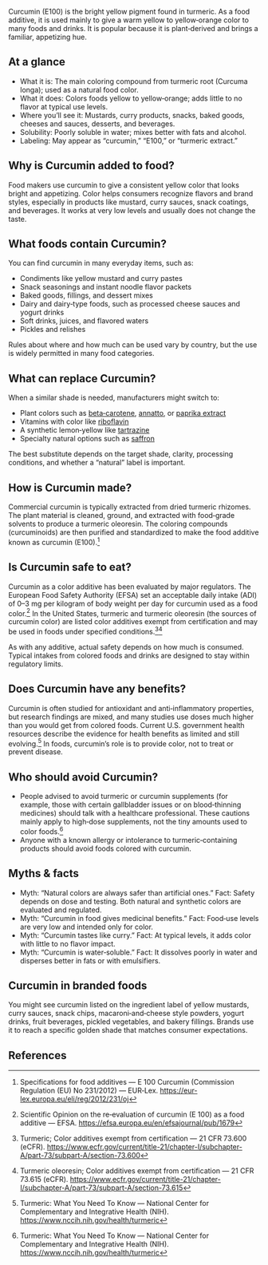 Curcumin (E100) is the bright yellow pigment found in turmeric. As a food additive, it is used mainly to give a warm yellow to yellow‑orange color to many foods and drinks. It is popular because it is plant‑derived and brings a familiar, appetizing hue.

<!--more-->

## At a glance
- What it is: The main coloring compound from turmeric root (Curcuma longa); used as a natural food color.
- What it does: Colors foods yellow to yellow‑orange; adds little to no flavor at typical use levels.
- Where you’ll see it: Mustards, curry products, snacks, baked goods, cheeses and sauces, desserts, and beverages.
- Solubility: Poorly soluble in water; mixes better with fats and alcohol.
- Labeling: May appear as “curcumin,” “E100,” or “turmeric extract.”

## Why is Curcumin added to food?
Food makers use curcumin to give a consistent yellow color that looks bright and appetizing. Color helps consumers recognize flavors and brand styles, especially in products like mustard, curry sauces, snack coatings, and beverages. It works at very low levels and usually does not change the taste.

## What foods contain Curcumin?
You can find curcumin in many everyday items, such as:
- Condiments like yellow mustard and curry pastes
- Snack seasonings and instant noodle flavor packets
- Baked goods, fillings, and dessert mixes
- Dairy and dairy‑type foods, such as processed cheese sauces and yogurt drinks
- Soft drinks, juices, and flavored waters
- Pickles and relishes

Rules about where and how much can be used vary by country, but the use is widely permitted in many food categories.

## What can replace Curcumin?
When a similar shade is needed, manufacturers might switch to:
- Plant colors such as [beta‑carotene](/e160ai-beta-carotene), [annatto](/e160b-annatto), or [paprika extract](/e160c-paprika-extract)
- Vitamins with color like [riboflavin](/e101-riboflavin)
- A synthetic lemon‑yellow like [tartrazine](/e102-tartrazine)
- Specialty natural options such as [saffron](/e164-saffron)

The best substitute depends on the target shade, clarity, processing conditions, and whether a “natural” label is important.

## How is Curcumin made?
Commercial curcumin is typically extracted from dried turmeric rhizomes. The plant material is cleaned, ground, and extracted with food‑grade solvents to produce a turmeric oleoresin. The coloring compounds (curcuminoids) are then purified and standardized to make the food additive known as curcumin (E100).[^4]

## Is Curcumin safe to eat?
Curcumin as a color additive has been evaluated by major regulators. The European Food Safety Authority (EFSA) set an acceptable daily intake (ADI) of 0–3 mg per kilogram of body weight per day for curcumin used as a food color.[^1] In the United States, turmeric and turmeric oleoresin (the sources of curcumin color) are listed color additives exempt from certification and may be used in foods under specified conditions.[^2][^3]

As with any additive, actual safety depends on how much is consumed. Typical intakes from colored foods and drinks are designed to stay within regulatory limits.

## Does Curcumin have any benefits?
Curcumin is often studied for antioxidant and anti‑inflammatory properties, but research findings are mixed, and many studies use doses much higher than you would get from colored foods. Current U.S. government health resources describe the evidence for health benefits as limited and still evolving.[^5] In foods, curcumin’s role is to provide color, not to treat or prevent disease.

## Who should avoid Curcumin?
- People advised to avoid turmeric or curcumin supplements (for example, those with certain gallbladder issues or on blood‑thinning medicines) should talk with a healthcare professional. These cautions mainly apply to high‑dose supplements, not the tiny amounts used to color foods.[^5]
- Anyone with a known allergy or intolerance to turmeric‑containing products should avoid foods colored with curcumin.

## Myths & facts
- Myth: “Natural colors are always safer than artificial ones.” Fact: Safety depends on dose and testing. Both natural and synthetic colors are evaluated and regulated.
- Myth: “Curcumin in food gives medicinal benefits.” Fact: Food‑use levels are very low and intended only for color.
- Myth: “Curcumin tastes like curry.” Fact: At typical levels, it adds color with little to no flavor impact.
- Myth: “Curcumin is water‑soluble.” Fact: It dissolves poorly in water and disperses better in fats or with emulsifiers.

## Curcumin in branded foods
You might see curcumin listed on the ingredient label of yellow mustards, curry sauces, snack chips, macaroni‑and‑cheese style powders, yogurt drinks, fruit beverages, pickled vegetables, and bakery fillings. Brands use it to reach a specific golden shade that matches consumer expectations.

## References
[^1]: Scientific Opinion on the re‑evaluation of curcumin (E 100) as a food additive — EFSA. https://efsa.europa.eu/en/efsajournal/pub/1679
[^2]: Turmeric; Color additives exempt from certification — 21 CFR 73.600 (eCFR). https://www.ecfr.gov/current/title-21/chapter-I/subchapter-A/part-73/subpart-A/section-73.600
[^3]: Turmeric oleoresin; Color additives exempt from certification — 21 CFR 73.615 (eCFR). https://www.ecfr.gov/current/title-21/chapter-I/subchapter-A/part-73/subpart-A/section-73.615
[^4]: Specifications for food additives — E 100 Curcumin (Commission Regulation (EU) No 231/2012) — EUR‑Lex. https://eur-lex.europa.eu/eli/reg/2012/231/oj
[^5]: Turmeric: What You Need To Know — National Center for Complementary and Integrative Health (NIH). https://www.nccih.nih.gov/health/turmeric
